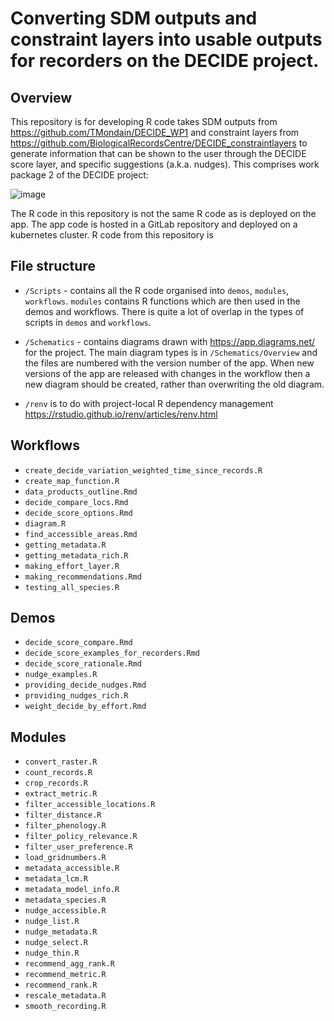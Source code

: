 # Converting SDM outputs and constraint layers into usable outputs for recorders on the DECIDE project.

## Overview

This repository is for developing R code takes SDM outputs from https://github.com/TMondain/DECIDE_WP1 and constraint layers from https://github.com/BiologicalRecordsCentre/DECIDE_constraintlayers to generate information that can be shown to the user through the DECIDE score layer, and specific suggestions (a.k.a. nudges). This comprises work package 2 of the DECIDE project:

![image](https://user-images.githubusercontent.com/17750766/133752632-5f2b8ea9-e9cb-4465-a63c-5202e5cb117d.png)

The R code in this repository is not the same R code as is deployed on the app. The app code is hosted in a GitLab repository and deployed on a kubernetes cluster. R code from this repository is 

## File structure

 * `/Scripts` - contains all the R code organised into `demos`, `modules`, `workflows`. `modules` contains R functions which are then used in the demos and workflows. There is quite a lot of overlap in the types of scripts in `demos` and `workflows`.

 * `/Schematics` - contains diagrams drawn with https://app.diagrams.net/ for the project. The main diagram types is in `/Schematics/Overview` and the files are numbered with the version number of the app. When new versions of the app are released with changes in the workflow then a new diagram should be created, rather than overwriting the old diagram.

 * `/renv` is to do with project-local R dependency management https://rstudio.github.io/renv/articles/renv.html

## Workflows

 * `create_decide_variation_weighted_time_since_records.R`
 * `create_map_function.R`
 * `data_products_outline.Rmd`
 * `decide_compare_locs.Rmd`
 * `decide_score_options.Rmd`
 * `diagram.R`
 * `find_accessible_areas.Rmd`
 * `getting_metadata.R`
 * `getting_metadata_rich.R`
 * `making_effort_layer.R`
 * `making_recommendations.Rmd`
 * `testing_all_species.R`

## Demos

 * `decide_score_compare.Rmd`
 * `decide_score_examples_for_recorders.Rmd`
 * `decide_score_rationale.Rmd`
 * `nudge_examples.R`
 * `providing_decide_nudges.Rmd`
 * `providing_nudges_rich.R`
 * `weight_decide_by_effort.Rmd`

## Modules

 * `convert_raster.R`
 * `count_records.R`
 * `crop_records.R`
 * `extract_metric.R`
 * `filter_accessible_locations.R`
 * `filter_distance.R`
 * `filter_phenology.R`
 * `filter_policy_relevance.R`
 * `filter_user_preference.R`
 * `load_gridnumbers.R`
 * `metadata_accessible.R`
 * `metadata_lcm.R`
 * `metadata_model_info.R`
 * `metadata_species.R`
 * `nudge_accessible.R`
 * `nudge_list.R`
 * `nudge_metadata.R`
 * `nudge_select.R`
 * `nudge_thin.R`
 * `recommend_agg_rank.R`
 * `recommend_metric.R`
 * `recommend_rank.R`
 * `rescale_metadata.R`
 * `smooth_recording.R`
